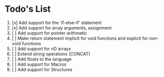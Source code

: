 # Todo's List

1. [x] Add support for the 'if-else-if' statement
2. [x] Add support for array arguments, assignment
3. [ ] Add support for pointer arithmetic
4. [ ] Make return statement implicit for void functions and explicit for non-void functions
5. [ ] Add support for nD arrays
6. [ ] Extend string operations (CONCAT)
7. [ ] Add floats to the language
8. [ ] Add support for Macros
9. [ ] Add support for Structures